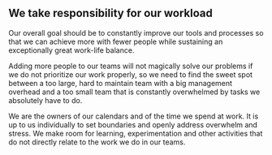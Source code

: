 ## We take responsibility for our workload

Our overall goal should be to constantly improve our tools and processes so that we can achieve more with fewer people while sustaining an exceptionally great work-life balance.

Adding more people to our teams will not magically solve our problems if we do not prioritize our work properly, so we need to find the sweet spot between a too large, hard to maintain team with a big management overhead and a too small team that is constantly overwhelmed by tasks we absolutely have to do.

We are the owners of our calendars and of the time we spend at work. It is up to us individually to set boundaries and openly address overwhelm and stress. We make room for learning, experimentation and other activities that do not directly relate to the work we do in our teams.  
